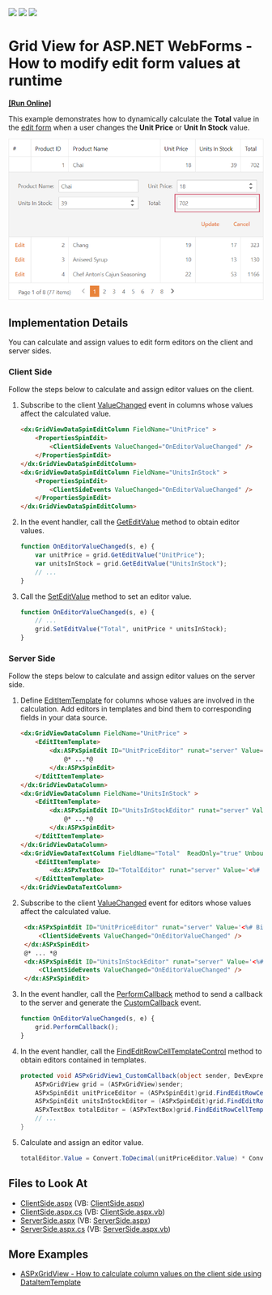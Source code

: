 <!-- default badges list -->
![](https://img.shields.io/endpoint?url=https://codecentral.devexpress.com/api/v1/VersionRange/128535406/22.1.4%2B)
[![](https://img.shields.io/badge/Open_in_DevExpress_Support_Center-FF7200?style=flat-square&logo=DevExpress&logoColor=white)](https://supportcenter.devexpress.com/ticket/details/E4842)
[![](https://img.shields.io/badge/📖_How_to_use_DevExpress_Examples-e9f6fc?style=flat-square)](https://docs.devexpress.com/GeneralInformation/403183)
<!-- default badges end -->
# Grid View for ASP.NET WebForms - How to modify edit form values at runtime
<!-- run online -->
**[[Run Online]](https://codecentral.devexpress.com/128535406/)**
<!-- run online end -->
This example demonstrates how to dynamically calculate the **Total** value in the [edit form](https://docs.devexpress.com/AspNet/3710/components/grid-view/concepts/edit-data/edit-form) when a user changes the **Unit Price** or **Unit In Stock** value.

![Set Edit Form Values](set-edit-form-values.png)

## Implementation Details

You can calculate and assign values to edit form editors on the client and server sides.

### Client Side

Follow the steps below to calculate and assign editor values on the client.

1. Subscribe to the client [ValueChanged](https://docs.devexpress.com/AspNet/js-ASPxClientEdit.ValueChanged) event in columns whose values affect the calculated value.
   ```aspx
   <dx:GridViewDataSpinEditColumn FieldName="UnitPrice" >
       <PropertiesSpinEdit>
           <ClientSideEvents ValueChanged="OnEditorValueChanged" />
       </PropertiesSpinEdit>
   </dx:GridViewDataSpinEditColumn>
   <dx:GridViewDataSpinEditColumn FieldName="UnitsInStock" >
       <PropertiesSpinEdit>
           <ClientSideEvents ValueChanged="OnEditorValueChanged" />
       </PropertiesSpinEdit>
   </dx:GridViewDataSpinEditColumn>
   ```
2. In the event handler, call the [GetEditValue](https://docs.devexpress.com/AspNet/js-ASPxClientGridView.GetEditValue(column)) method to obtain editor values.
   ```js
   function OnEditorValueChanged(s, e) {
       var unitPrice = grid.GetEditValue("UnitPrice");
       var unitsInStock = grid.GetEditValue("UnitsInStock");
       // ...
   }
   ```
3. Call the [SetEditValue](https://docs.devexpress.com/AspNet/js-ASPxClientGridView.SetEditValue(column-value)) method to set an editor value.
   ```js
   function OnEditorValueChanged(s, e) {
       // ...
       grid.SetEditValue("Total", unitPrice * unitsInStock);
   }
   ```

### Server Side

Follow the steps below to calculate and assign editor values on the server side.

1. Define [EditItemTemplate](https://docs.devexpress.com/AspNet/DevExpress.Web.GridViewDataColumn.EditItemTemplate) for columns whose values are involved in the calculation. Add editors in templates and bind them to corresponding fields in your data source.
   ```aspx
   <dx:GridViewDataColumn FieldName="UnitPrice" >
       <EditItemTemplate>
           <dx:ASPxSpinEdit ID="UnitPriceEditor" runat="server" Value='<%# Bind("UnitPrice") %>'>
               @* ...*@
           </dx:ASPxSpinEdit>
       </EditItemTemplate>
   </dx:GridViewDataColumn>
   <dx:GridViewDataColumn FieldName="UnitsInStock" >
       <EditItemTemplate>
           <dx:ASPxSpinEdit ID="UnitsInStockEditor" runat="server" Value='<%# Bind("UnitsInStock") %>'>
               @* ...*@
           </dx:ASPxSpinEdit>
       </EditItemTemplate>
   </dx:GridViewDataColumn>
   <dx:GridViewDataTextColumn FieldName="Total"  ReadOnly="true" UnboundType="Decimal">
       <EditItemTemplate>
           <dx:ASPxTextBox ID="TotalEditor" runat="server" Value='<%# Bind("Total") %>' />
       </EditItemTemplate>
   </dx:GridViewDataTextColumn>
   ```
2. Subscribe to the client [ValueChanged](https://docs.devexpress.com/AspNet/js-ASPxClientEdit.ValueChanged) event for editors whose values affect the calculated value.
   ```aspx
    <dx:ASPxSpinEdit ID="UnitPriceEditor" runat="server" Value='<%# Bind("UnitPrice") %>'>
        <ClientSideEvents ValueChanged="OnEditorValueChanged" />
    </dx:ASPxSpinEdit>
    @* ... *@
    <dx:ASPxSpinEdit ID="UnitsInStockEditor" runat="server" Value='<%# Bind("UnitsInStock") %>'>
        <ClientSideEvents ValueChanged="OnEditorValueChanged" />
    </dx:ASPxSpinEdit>
   ```
3. In the event handler, call the [PerformCallback](https://docs.devexpress.com/AspNet/js-ASPxClientGridView.PerformCallback(args)) method to send a callback to the server and generate the [CustomCallback](https://docs.devexpress.com/AspNet/DevExpress.Web.ASPxGridView.CustomCallback) event.
   ```js
   function OnEditorValueChanged(s, e) {
       grid.PerformCallback();
   }
   ```
5. In the event handler, call the [FindEditRowCellTemplateControl](https://docs.devexpress.com/AspNet/DevExpress.Web.ASPxGridView.FindEditRowCellTemplateControl(DevExpress.Web.GridViewDataColumn-System.String)) method to obtain editors contained in templates.
   ```csharp
   protected void ASPxGridView1_CustomCallback(object sender, DevExpress.Web.ASPxGridViewCustomCallbackEventArgs e) {
       ASPxGridView grid = (ASPxGridView)sender;
       ASPxSpinEdit unitPriceEditor = (ASPxSpinEdit)grid.FindEditRowCellTemplateControl(((GridViewDataColumn)grid.Columns["UnitPrice"]), "UnitPriceEditor");
       ASPxSpinEdit unitsInStockEditor = (ASPxSpinEdit)grid.FindEditRowCellTemplateControl(((GridViewDataColumn)grid.Columns["UnitsInStock"]), "UnitsInStockEditor");
       ASPxTextBox totalEditor = (ASPxTextBox)grid.FindEditRowCellTemplateControl(((GridViewDataColumn)grid.Columns["Total"]), "TotalEditor");
       // ...
   }
   ```
5. Calculate and assign an editor value.
   ```csharp
   totalEditor.Value = Convert.ToDecimal(unitPriceEditor.Value) * Convert.ToDecimal(unitsInStockEditor.Value);
   ```

## Files to Look At

- [ClientSide.aspx](./CS/Solution/ClientSide.aspx) (VB: [ClientSide.aspx](./VB/Solution/ClientSide.aspx))
- [ClientSide.aspx.cs](./CS/Solution/ClientSide.aspx.cs) (VB: [ClientSide.aspx.vb](./VB/Solution/ClientSide.aspx.vb))
- [ServerSide.aspx](./CS/Solution/ServerSide.aspx) (VB: [ServerSide.aspx](./VB/Solution/ServerSide.aspx))
- [ServerSide.aspx.cs](./CS/Solution/ServerSide.aspx.cs) (VB: [ServerSide.aspx.vb](./VB/Solution/ServerSide.aspx.vb))

## More Examples

- [ASPxGridView - How to calculate column values on the client side using DataItemTemplate](https://www.devexpress.com/Support/Center/p/E3929)
